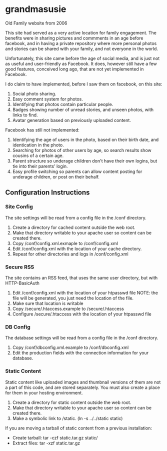 # grandmasusie
Old Family website from 2006

This site had served as a very active location for family engagement.  The benefits were in sharing pictures and 
 commments in an age before facebook, and in having a private repository where more personal photos and stories
 can be shared with your family, and not everyone in the world.
 
Unfortunately, this site came before the age of social media, and is just not as useful and user-friendly as Facebook.
It does, however still have a few good features, conceived long ago, that are not yet implemented in Facebook.

I do claim to have implemented, before I saw them on facebook, on this site:

  1. Social photo sharing.
  2. Easy comment system for photos.
  3. Identifying that photos contain particular people.
  4. Badges showing number of unread stories, and unseen photos, with links to find.
  5. Avatar generation based on previously uploaded content.
  
Facebook has still not implemented:

  1. Identifying the age of users in the photo, based on their birth date, and identication in the photo.
  2. Searching for photos of other users by age, so search results show cousins of a certain age.
  3. Parent structure so underage children don't have their own logins, but tie into their parents' login.
  3. Easy profile switching so parents can allow content posting for underage children, or post on their behalf.

## Configuration Instructions ##

### Site Config ###

The site settings will be read from a config file in the /conf directory.

  1. Create a directory for cached content outside the web root.
  2. Make that directory writable to your apache user so content can be created there.
  3. Copy /conf/config.xml.exmaple to /conf/config.xml
  4. Edit /conf/config.xml with the location of your cache directory.
  5. Repeat for other directories and logs in /conf/config.xml

### Secure RSS ###

The site contains an RSS feed, that uses the same user directory, but with HTTP-BasicAuth

  1. Edit /conf/config.xml with the location of your htpasswd file 
     NOTE: the file will be generated, you just need the location of the file.
  2. Make sure that location is writable
  3. Copy /secure/.htaccess.example to /secure/.htaccess
  4. Configure /secure/.htaccess with the location of your htpasswd file

### DB Config ###

The database settings will be read from a config file in the /conf directory.

  1. Copy /conf/dbconfig.xml.example to /conf/dbconfig.xml
  2. Edit the production fields with the connection information for your database.

### Static Content ###

Static content like uploaded images and thumbnail versions of them are not a part of this code, and are stored
separately.  You must also create a place for them in your hosting environment.

  1. Create a directory for static content outside the web root.
  2. Make that directory writable to your apache user so content can be created there.
  3. Make a symbolic link to /static. (ln -s ../../static static)

If you are moving a tarball of static content from a previous installation:

  - Create tarball: tar -czf static.tar.gz static/
  - Extract files: tar -xzf static.tar.gz
